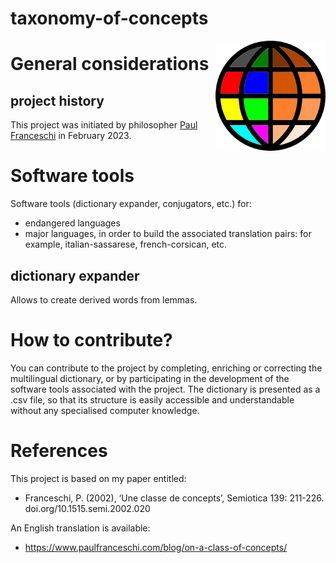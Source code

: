# taxonomy-of-concepts

<img align="right" width="35%" src="https://github.com/pilinu/okchakko-project/blob/main/logo/okchakko-project-logo.png">

# General considerations

## project history
This project was initiated by philosopher [Paul Franceschi](www.paulfranceschi.com) in February 2023.

# Software tools
Software tools (dictionary expander, conjugators, etc.) for:
- endangered languages
- major languages, in order to build the associated translation pairs: for example, italian-sassarese, french-corsican, etc.

## dictionary expander
Allows to create derived words from lemmas.

# How to contribute?
You can contribute to the project by completing, enriching or correcting the multilingual dictionary, or by participating in the development of the software tools associated with the project. The dictionary is presented as a .csv file, so that its structure is easily accessible and understandable without any specialised computer knowledge.

# References
This project is based on my paper entitled:
* Franceschi, P. (2002), ‘Une classe de concepts’, Semiotica 139: 211-226. doi.org/10.1515.semi.2002.020

An English translation is available:
* https://www.paulfranceschi.com/blog/on-a-class-of-concepts/
